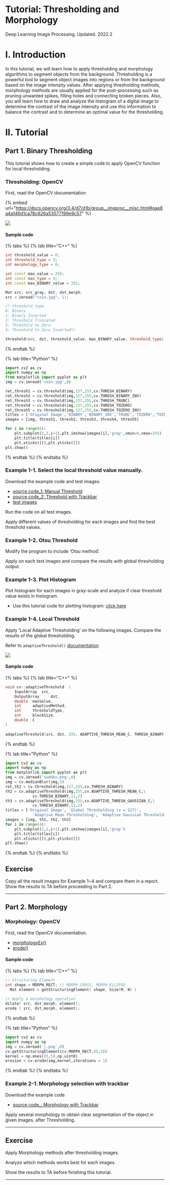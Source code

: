 # Tutorial: Thresholding and Morphology

Deep Learning Image Processing. 
Updated. 2022.2

# I. Introduction

In this tutorial, we will learn how to apply thresholding and morphology algorithms to segment objects from the background. Thresholding is a powerful tool to segment object images into regions or from the background based on the image intensity values. After applying thresholding methods, morphology methods are usually applied for the post-processing such as pruning unwanted spikes, filling holes and connecting broken pieces. Also, you will learn how to draw and analyze the histogram of a digital image to determine the contrast of the image intensity and use this information to balance the contrast and to determine an optimal value for the thresholding.



# II. Tutorial



## Part 1. Binary Thresholding

This tutorial shows how to create a simple code to apply OpenCV function for local thresholding. 



### Thresholding:  OpenCV


First, read the OpenCV documentation 

{% embed url="https://docs.opencv.org/3.4/d7/d1b/group__imgproc__misc.html#gae8a4a146d1ca78c626a53577199e9c57" %}

![](<../../.gitbook/assets/image (43).png>)

#### Sample code

{% tabs %}
{% tab title="C++" %}
```cpp
int threshold_value = 0;
int threshold_type = 3;
int morphology_type = 0;

int const max_value = 255;
int const max_type = 4;
int const max_BINARY_value = 255;

Mat src, src_gray, dst, dst_morph;
src = imread("coin.jpg", 1);

/* threshold_type
0: Binary
1: Binary Inverted
2: Threshold Truncated
3: Threshold to Zero
4: Threshold to Zero Inverted*/

threshold(src, dst, threshold_value, max_BINARY_value, threshold_type);

```
{% endtab %}

{% tab title="Python" %}
```python
import cv2 as cv
import numpy as np
from matplotlib import pyplot as plt
img = cv.imread('coin.jpg',0)

ret,thresh1 = cv.threshold(img,127,255,cv.THRESH_BINARY)
ret,thresh2 = cv.threshold(img,127,255,cv.THRESH_BINARY_INV)
ret,thresh3 = cv.threshold(img,127,255,cv.THRESH_TRUNC)
ret,thresh4 = cv.threshold(img,127,255,cv.THRESH_TOZERO)
ret,thresh5 = cv.threshold(img,127,255,cv.THRESH_TOZERO_INV)
titles = ['Original Image','BINARY','BINARY_INV','TRUNC','TOZERO','TOZERO_INV']
images = [img, thresh1, thresh2, thresh3, thresh4, thresh5]

for i in range(6):
    plt.subplot(2,3,i+1),plt.imshow(images[i],'gray',vmin=0,vmax=255)
    plt.title(titles[i])
    plt.xticks([]),plt.yticks([])
plt.show()

```


{% endtab %}
{% endtabs %}



### Example  1-1.   Select the local threshold value manually. 

Download  the example code and test images. 

* [source code_1: Manual Threshold](https://github.com/ykkimhgu/DLIP-src/blob/main/Tutorial_Threshold_Morp/DLIP_Tutorial_Threshold_demo.cpp)
* [source code_2: Threshold with Trackbar](https://github.com/ykkimhgu/DLIP-src/blob/main/Tutorial_Threshold_Morp/DLIP_Tutorial_ThresholdMorph_trackbar.cpp)
* [test images](https://github.com/ykkimhgu/DLIP-src/blob/main/Tutorial_Threshold_Morp/testImage.zip)



Run the code on all test  images.

Apply different values of thresholding for each images and find the best threshold values. 



### Example 1-2. Otsu Threshold

Modify the program to include ‘Otsu method’. 

Apply on each test images and compare the results with global thresholding output.



### Example 1-3. Plot Histogram

Plot histogram for each images in gray-scale and analyze if clear threshold value exists in histogram.

* Use this tutorial code for plotting histogram: [click here](https://docs.opencv.org/3.4/d8/dbc/tutorial\_histogram\_calculation.html)



### Example 1-4. Local Threshold

Apply ‘Local Adaptive Thresholding’  on the following images. Compare the results of the global thresholding.

Refer to `adaptiveThreshold()` [documentation](https://docs.opencv.org/3.4/d7/d1b/group__imgproc__misc.html#ga72b913f352e4a1b1b397736707afcde3)

![](<../../.gitbook/assets/image (82).png>)



#### Sample code

{% tabs %}
{% tab title="C++" %}

```cpp
void cv::adaptiveThreshold	(	
    InputArray 	src,
	OutputArray 	dst,
    double 	maxValue,
    int 	adaptiveMethod,
    int 	thresholdType,
    int 	blockSize,
    double 	C 
)	
    
adaptiveThreshold(src, dst, 255, ADAPTIVE_THRESH_MEAN_C, THRESH_BINARY,3, 11);
```

{% endtab %}

{% tab title="Python" %}

```python
import cv2 as cv
import numpy as np
from matplotlib import pyplot as plt
img = cv.imread('sudoku.png',0)
img = cv.medianBlur(img,5)
ret,th1 = cv.threshold(img,127,255,cv.THRESH_BINARY)
th2 = cv.adaptiveThreshold(img,255,cv.ADAPTIVE_THRESH_MEAN_C,\
            cv.THRESH_BINARY,11,2)
th3 = cv.adaptiveThreshold(img,255,cv.ADAPTIVE_THRESH_GAUSSIAN_C,\
            cv.THRESH_BINARY,11,2)
titles = ['Original Image', 'Global Thresholding (v = 127)',
            'Adaptive Mean Thresholding', 'Adaptive Gaussian Thresholding']
images = [img, th1, th2, th3]
for i in range(4):
    plt.subplot(2,2,i+1),plt.imshow(images[i],'gray')
    plt.title(titles[i])
    plt.xticks([]),plt.yticks([])
plt.show()
```


{% endtab %}
{% endtabs %}



## Exercise

Copy all the result images for Example 1~4 and compare them in a report.  Show the results to TA before proceeding to Part 2.

----





## Part 2. Morphology

### Morphology:  OpenCV

First, read the OpenCV documentation.

* [morphologyEx()](https://docs.opencv.org/3.4.17/d4/d86/group__imgproc__filter.html#ga67493776e3ad1a3df63883829375201f)
* [erode()](https://docs.opencv.org/3.4/d4/d86/group__imgproc__filter.html#gaeb1e0c1033e3f6b891a25d0511362aeb)



#### Sample code

{% tabs %}
{% tab title="C++" %}

```cpp
// Structuring Element
int shape = MORPH_RECT; // MORPH_CROSS, MORPH_ELLIPSE  
  Mat element = getStructuringElement( shape, Size(M, N) )                                     
 
// Apply a morphology operation
dilate( src, dst_morph, element);
erode ( src, dst_morph, element);
```
{% endtab %}

{% tab title="Python" %}
```python
import cv2 as cv
import numpy as np
img = cv.imread('j.png',0)
cv.getStructuringElement(cv.MORPH_RECT,(5,5))
kernel = np.ones((5,5),np.uint8)
erosion = cv.erode(img,kernel,iterations = 1)

```


{% endtab %}
{% endtabs %}



### Example  2-1.   Morphology selection with trackbar

Download  the example code  

* [source code_: Morphology with Trackbar](https://github.com/ykkimhgu/DLIP-src/blob/main/Tutorial_Threshold_Morp/DLIP_Tutorial_ThresholdMorph_trackbar.cpp)



Apply several morphology to obtain clear segmentation of the object in given images, after Thresholding.



****



## Exercise

Apply Morphology methods after thresholding images. 

Analyze which methods works best for each images. 

Show the results to TA before finishing this tutorial. 

----

